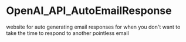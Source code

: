 # OpenAI_API_AutoEmailResponse
website for auto generating email responses for when you don't want to take the time to respond to another pointless email
